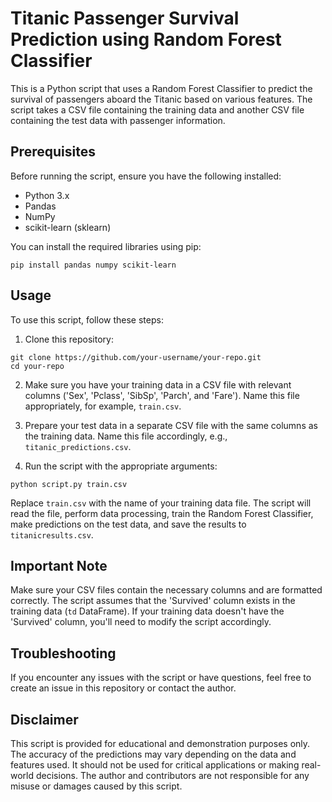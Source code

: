 # Titanic Passenger Survival Prediction using Random Forest Classifier

This is a Python script that uses a Random Forest Classifier to predict the survival of passengers aboard the Titanic based on various features. The script takes a CSV file containing the training data and another CSV file containing the test data with passenger information.

## Prerequisites

Before running the script, ensure you have the following installed:

- Python 3.x
- Pandas
- NumPy
- scikit-learn (sklearn)

You can install the required libraries using pip:

```
pip install pandas numpy scikit-learn
```

## Usage

To use this script, follow these steps:

1. Clone this repository:

```
git clone https://github.com/your-username/your-repo.git
cd your-repo
```

2. Make sure you have your training data in a CSV file with relevant columns ('Sex', 'Pclass', 'SibSp', 'Parch', and 'Fare'). Name this file appropriately, for example, `train.csv`.

3. Prepare your test data in a separate CSV file with the same columns as the training data. Name this file accordingly, e.g., `titanic_predictions.csv`.

4. Run the script with the appropriate arguments:

```
python script.py train.csv
```

Replace `train.csv` with the name of your training data file. The script will read the file, perform data processing, train the Random Forest Classifier, make predictions on the test data, and save the results to `titanicresults.csv`.

## Important Note

Make sure your CSV files contain the necessary columns and are formatted correctly. The script assumes that the 'Survived' column exists in the training data (`td` DataFrame). If your training data doesn't have the 'Survived' column, you'll need to modify the script accordingly.

## Troubleshooting

If you encounter any issues with the script or have questions, feel free to create an issue in this repository or contact the author.

## Disclaimer

This script is provided for educational and demonstration purposes only. The accuracy of the predictions may vary depending on the data and features used. It should not be used for critical applications or making real-world decisions. The author and contributors are not responsible for any misuse or damages caused by this script.
